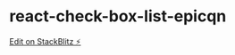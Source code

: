 # react-check-box-list-epicqn

[Edit on StackBlitz ⚡️](https://stackblitz.com/edit/react-check-box-list-epicqn)